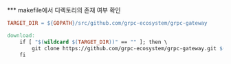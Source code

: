 *** makefile에서 디렉토리의 존재 여부 확인

```makefile
TARGET_DIR = ${GOPATH}/src/github.com/grpc-ecosystem/grpc-gateway

download:
	if [ "$(wildcard $(TARGET_DIR))" == "" ]; then \
		git clone https://github.com/grpc-ecosystem/grpc-gateway.git $(TARGET_DIR); \
	fi
```
